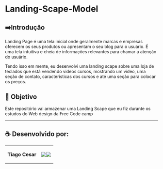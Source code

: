 # Landing-Scape-Model




## ➡️Introdução
Landing Page é uma tela inicial onde geralmente marcas e empresas oferecem os seus produtos ou apresentam o seu blog para o usuário. É uma tela intuitiva e cheia de informações relevantes para chamar a atenção do usuário.

Tendo isso em mente, eu desenvolvi uma landing scape sobre uma loja de teclados que está vendendo videos cursos, mostrando um video, uma seção de contato, caracteristicas dos cursos e até uma seção para colocar os preços.


## 🎯 Objetivo
Este repositório vai armazenar uma Landing Scape que eu fiz durante os estudos do Web design da Free Code camp



---


## ☕ Desenvolvido por:

<table>
  <tbody>

<tr>
    <td><p align="left-center"><b>Tiago Cesar</b></p></td>
    <td><a href="https://github.com/TiagoUniverse" target="_blank"><img loading="lazy" src="https://img.shields.io/badge/GitHub-100000?style=for-the-badge&logo=github&logoColor=white" target="_blank" align="center"></a><a href="https://www.linkedin.com/in/tiago-lopes--/" target="_blank"><img loading="lazy" src="https://img.shields.io/badge/-LinkedIn-%230077B5?style=for-the-badge&logo=linkedin&logoColor=white" target="_blank" align="center"></a></td>
  </tr>

  </tbody>
 </table>
